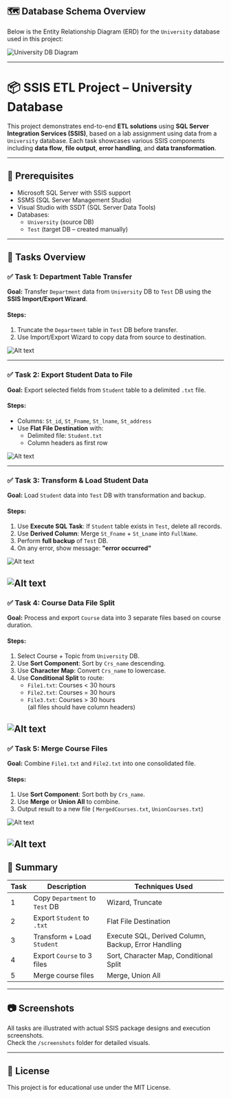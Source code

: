 ## 🗺️ Database Schema Overview

Below is the Entity Relationship Diagram (ERD) for the `University` database used in this project:

![University DB Diagram](./screenshots/university_db_diagram.png)

---
# 📦 SSIS ETL  Project – University Database 

This project demonstrates end-to-end **ETL solutions** using **SQL Server Integration Services (SSIS)**, based on a lab assignment using data from a `University` database. Each task showcases various SSIS components including **data flow**, **file output**, **error handling**, and **data transformation**.

---

## 📁 Prerequisites

- Microsoft SQL Server with SSIS support
- SSMS (SQL Server Management Studio)
- Visual Studio with SSDT (SQL Server Data Tools)
- Databases:  
  - `University` (source DB)  
  - `Test` (target DB – created manually)

---

## 🧪 Tasks Overview

### ✅ Task 1: Department Table Transfer

**Goal:** Transfer `Department` data from `University` DB to `Test` DB using the **SSIS Import/Export Wizard**.

#### Steps:
1. Truncate the `Department` table in `Test` DB before transfer.
2. Use Import/Export Wizard to copy data from source to destination.

![Alt text](./Screenshots/task1/Task1.png)


---

### ✅ Task 2: Export Student Data to File

**Goal:** Export selected fields from `Student` table to a delimited `.txt` file.

#### Steps:
- Columns: `St_id`, `St_Fname`, `St_lname`, `St_address`
- Use **Flat File Destination** with:
  - Delimited file: `Student.txt`
  - Column headers as first row

![Alt text](./Screenshots/task2/task2.png)

---

### ✅ Task 3: Transform & Load Student Data

**Goal:** Load `Student` data into `Test` DB with transformation and backup.

#### Steps:
1. Use **Execute SQL Task**: If `Student` table exists in `Test`, delete all records.
2. Use **Derived Column**: Merge `St_Fname` + `St_Lname` into `FullName`.
3. Perform **full backup** of `Test` DB.
4. On any error, show message: **"error occurred"**



![Alt text](./Screenshots/task3/task3_fullname.png)

![Alt text](./Screenshots/task3/Task3_Backup_ErrorHandling.png)
---

### ✅ Task 4: Course Data File Split

**Goal:** Process and export `Course` data into 3 separate files based on course duration.

#### Steps:
1. Select Course + Topic from `University` DB.
2. Use **Sort Component**: Sort by `Crs_name` descending.
3. Use **Character Map**: Convert `Crs_name` to lowercase.
4. Use **Conditional Split** to route:
   - `File1.txt`: Courses < 30 hours
   - `File2.txt`: Courses = 30 hours
   - `File3.txt`: Courses > 30 hours  
   (all files should have column headers)


![Alt text](./Screenshots/task4/Task4_CharacterMap_Sort_Split.png)
---

### ✅ Task 5: Merge Course Files

**Goal:** Combine `File1.txt` and `File2.txt` into one consolidated file.

#### Steps:
1. Use **Sort Component**: Sort both by `Crs_name`.
2. Use **Merge** or **Union All** to combine.
3. Output result to a new file ( `MergedCourses.txt`, `UnionCourses.txt`)





![Alt text](./Screenshots/task5/Task5_Merg.png)


![Alt text](./Screenshots/task5/Task5_Union.png)
---

## 📌 Summary

| Task | Description | Techniques Used |
|------|-------------|------------------|
| 1 | Copy `Department` to `Test` DB | Wizard, Truncate |
| 2 | Export `Student` to `.txt` | Flat File Destination |
| 3 | Transform + Load `Student` | Execute SQL, Derived Column, Backup, Error Handling |
| 4 | Export `Course` to 3 files | Sort, Character Map, Conditional Split |
| 5 | Merge course files | Merge, Union All |

---

## 📷 Screenshots

All tasks are illustrated with actual SSIS package designs and execution screenshots.  
Check the `/screenshots` folder for detailed visuals.

---

## 🔗 License

This project is for educational use under the MIT License.
